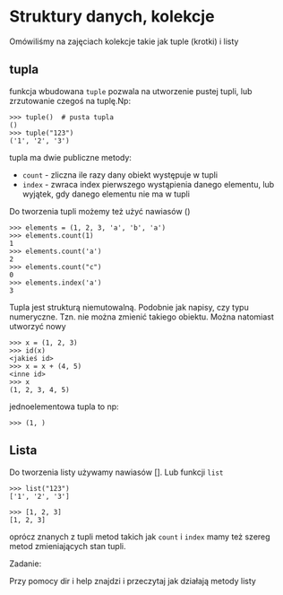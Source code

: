 # Struktury danych, kolekcje

Omówiliśmy na zajęciach kolekcje takie jak tuple (krotki) i listy

## tupla

funkcja wbudowana `tuple` pozwala na utworzenie pustej tupli, lub zrzutowanie
czegoś na tuplę.Np:

    >>> tuple()  # pusta tupla
    ()
    >>> tuple("123")
    ('1', '2', '3')

tupla ma dwie publiczne metody:

* `count` - zliczna ile razy dany obiekt występuje w tupli
* `index` - zwraca index pierwszego wystąpienia danego elementu, lub wyjątek, gdy danego elementu nie ma w tupli

Do tworzenia tupli możemy też użyć nawiasów ()

    >>> elements = (1, 2, 3, 'a', 'b', 'a')
    >>> elements.count(1)
    1
    >>> elements.count('a')
    2
    >>> elements.count("c")
    0
    >>> elements.index('a')
    3

Tupla jest strukturą niemutowalną. Podobnie jak napisy, czy typu numeryczne.
Tzn. nie można zmienić takiego obiektu. Można natomiast utworzyć nowy

    >>> x = (1, 2, 3)
    >>> id(x)
    <jakieś id>
    >>> x = x + (4, 5)
    <inne id>
    >>> x
    (1, 2, 3, 4, 5)

jednoelementowa tupla to np:

    >>> (1, )


## Lista

Do tworzenia listy używamy nawiasów []. Lub funkcji `list`

    >>> list("123")
    ['1', '2', '3']

    >>> [1, 2, 3]
    [1, 2, 3]

oprócz znanych z tupli metod takich jak `count` i `index` mamy też szereg
metod zmieniających stan tupli.

Zadanie:

Przy pomocy dir i help znajdzi i przeczytaj jak działają metody listy


